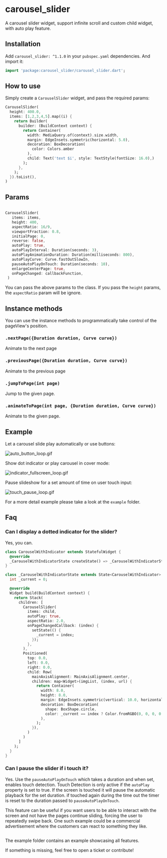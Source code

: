# carousel_slider

A carousel slider widget, support infinite scroll and custom child widget, with auto play feature.

## Installation

Add `carousel_slider: ^1.1.0` in your `pubspec.yaml` dependencies. And import it:

```dart
import 'package:carousel_slider/carousel_slider.dart';
```

## How to use

Simply create a `CarouselSlider` widget, and pass the required params:

```dart
CarouselSlider(
  height: 400.0,
  items: [1,2,3,4,5].map((i) {
    return Builder(
      builder: (BuildContext context) {
        return Container(
          width: MediaQuery.of(context).size.width,
          margin: EdgeInsets.symmetric(horizontal: 5.0),
          decoration: BoxDecoration(
            color: Colors.amber
          ),
          child: Text('text $i', style: TextStyle(fontSize: 16.0),)
        );
      },
    );
  }).toList(),
)
```

## Params

```dart

CarouselSlider(
   items: items,
   height: 400,
   aspectRatio: 16/9,
   viewportFraction: 0.8,
   initialPage: 0,
   reverse: false,
   autoPlay: true,
   autoPlayInterval: Duration(seconds: 3),
   autoPlayAnimationDuration: Duration(milliseconds: 800),
   autoPlayCurve: Curve.fastOutSlowIn,
   pauseAutoPlayOnTouch: Duration(seconds: 10),
   enlargeCenterPage: true,
   onPageChanged: callbackFunction,
 )
```

You can pass the above params to the class. If you pass the `height` params, the `aspectRatio` param will be ignore.

## Instance methods

You can use the instance methods to programmatically take control of the pageView's position.

### `.nextPage({Duration duration, Curve curve})`

Animate to the next page

### `.previousPage({Duration duration, Curve curve})`

Animate to the previous page

### `.jumpToPage(int page)`

Jump to the given page.

### `.animateToPage(int page, {Duration duration, Curve curve})`

Animate to the given page.

## Example

Let a carousel slide play automatically or use buttons:

![auto_button_loop.gif](example/auto_button_loop.gif)

Show dot indicator or play carousel in cover mode:

![indicator_fullscreen_loop.gif](example/indicator_fullscreen_loop.gif)

Pause slideshow for a set amount of time on user touch input:

![touch_pause_loop.gif](example/touch_pause_loop.gif)

For a more detail example please take a look at the `example` folder.

## Faq

### Can I display a dotted indicator for the slider?

Yes, you can.

```dart
class CarouselWithIndicator extends StatefulWidget {
  @override
  _CarouselWithIndicatorState createState() => _CarouselWithIndicatorState();
}

class _CarouselWithIndicatorState extends State<CarouselWithIndicator> {
  int _current = 0;

  @override
  Widget build(BuildContext context) {
    return Stack(
      children: [
        CarouselSlider(
          items: child,
          autoPlay: true,
          aspectRatio: 2.0,
          onPageChangedCallback: (index) {
            setState(() {
              _current = index;
            });
          },
        ),
        Positioned(
          top: 0.0,
          left: 0.0,
          right: 0.0,
          child: Row(
            mainAxisAlignment: MainAxisAlignment.center,
            children: map<Widget>(imgList, (index, url) {
              return Container(
                width: 8.0,
                height: 8.0,
                margin: EdgeInsets.symmetric(vertical: 10.0, horizontal: 2.0),
                decoration: BoxDecoration(
                  shape: BoxShape.circle,
                  color: _current == index ? Color.fromRGBO(0, 0, 0, 0.9) : Color.fromRGBO(0, 0, 0, 0.4)
                ),
              );
            }),
          )
        )
      ]
    );
  }
}

```

### Can I pause the slider if i touch it?

Yes.
Use the `pauseAutoPlayOnTouch` which takes a duration and when set, enables touch detection.
Touch Detection is only active if the `autoPlay` property is set to true.
If the screen is touched it will pause the automatic playback for the set duration.
if touched again during the time out the timer is reset to the duration passed to `pauseAutoPlayOnTouch`.

This feature can be useful if you want users to be able to interact with the screen and not have the pages continue sliding, forcing the user to repeatedly swipe back.
One such example could be a commercial advertisement where the customers can react to something they like.

##

The example folder contains an example showcasing all features.

If something is missing, feel free to open a ticket or contribute!
